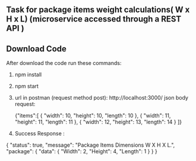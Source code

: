 ## Task for package items weight calculations( W x H x L) (microservice accessed through a REST API )

## Download Code

After download the code run these commands:

1. npm install
2. npm start
3. url in postman (request method post): http://localhost:3000/
   json body request:
   
   {"items":[
        {
            "width": 10,
            "height": 10,
            "length": 10
        },
        {
            "width": 11,
            "height": 11,
            "length": 11
        },
        {
            "width": 12,
            "height": 13,
            "length": 14
        }
    ]}
   
4. Success Response :

{
    "status": true,
    "message": "Package Items Dimensions W X H X L.",
    "package": {
        "data": {
            "Width": 2,
            "Height": 4,
            "Length": 1
        }
    }
}

